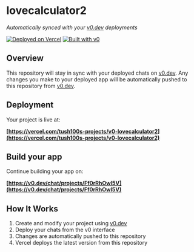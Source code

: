 # lovecalculator2

*Automatically synced with your [v0.dev](https://v0.dev) deployments*

[![Deployed on Vercel](https://img.shields.io/badge/Deployed%20on-Vercel-black?style=for-the-badge&logo=vercel)](https://vercel.com/tush100s-projects/v0-lovecalculator2)
[![Built with v0](https://img.shields.io/badge/Built%20with-v0.dev-black?style=for-the-badge)](https://v0.dev/chat/projects/Ff0rRhOwI5V)

## Overview

This repository will stay in sync with your deployed chats on [v0.dev](https://v0.dev).
Any changes you make to your deployed app will be automatically pushed to this repository from [v0.dev](https://v0.dev).

## Deployment

Your project is live at:

**[https://vercel.com/tush100s-projects/v0-lovecalculator2](https://vercel.com/tush100s-projects/v0-lovecalculator2)**

## Build your app

Continue building your app on:

**[https://v0.dev/chat/projects/Ff0rRhOwI5V](https://v0.dev/chat/projects/Ff0rRhOwI5V)**

## How It Works

1. Create and modify your project using [v0.dev](https://v0.dev)
2. Deploy your chats from the v0 interface
3. Changes are automatically pushed to this repository
4. Vercel deploys the latest version from this repository